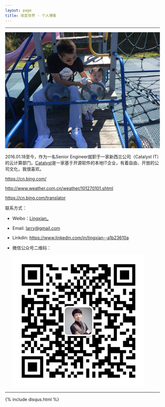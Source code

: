 ```yaml
---
layout: page
title: 改变世界 - 个人博客
---
```

---

![](/images/1986-08-29-about-me/head.jpg)



2016.01.18至今，作为一名Senior Engineer就职于一家新西兰公司（Catalyst IT）的云计算部门。[Catalyst](http://www.catalyst.net.nz/)是一家基于开源软件的本地IT企业，有着自由、开放的公司文化，我很喜欢。


https://cn.bing.com/


http://www.weather.com.cn/weather/101270101.shtml


https://cn.bing.com/translator


联系方式：

- Weibo：[Lingxian_](http://weibo.com/lingxian)
- Email: <larry@gmail.com>
- Linkdin: <https://www.linkedin.com/in/lingxian--a1b23610a>
- 微信公众号二维码：  

  ![微信公众号二维码](/images/1986-08-29-about-me/my_wechat.jpg)

---
{% include disqus.html %}
